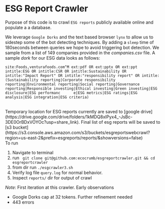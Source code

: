 # ESG Report Crawler

Purpose of this code is to crawl `ESG reports` publicly available online and populate a a database. 

We leverage `Google Dorks` and the text based browser `lynx` to allow us to sidestep some of the bot detecting techniques. By adding a `sleep` time of 180seconds between queries we hope to avoid triggering bot detection. We sample from a list of 149 companies provided in the _companies.csv_ file. A sample _dork_ for our ESG data looks as follows:

```
site:Foods,venturafoods.com^M ext:pdf OR ext:pptx OR ext:ppt intitle:ESG OR intitle:CSR OR intitle:Sustainability OR intitle:"Impact Report" OR intitle:"responsibility report" OR intitle:(Sustainability reporting|Corporate responsibility reporting|Environmental reporting|Social reporting|Governance reporting|Responsible investing|Ethical investing|Green investing|ESG disclosure|ESG performanc      e|ESG metrics|ESG ratings|ESG analysis|ESG integration|ESG criteria)
```
<br>
Temporary location for ESG reports currently are saved to [google drive](https://drive.google.com/drive/folders/1kMDQ8xlPyx4_-JsBc-3DE0OrBDxVOYOc?usp=share_link). Final list of esg reports will be saved to [s3 bucket](https://s3.console.aws.amazon.com/s3/buckets/esgreportswebcrawl?region=us-east-2&prefix=esgreports/reports/&showversions=false)
<br>
To run

1. Navigate to terminal
2. run ` git clone git@github.com:ecocrumb/esgreportcrawler.git && cd esgreportcrawler`
3. from dir run `./esgcrawler3.sh`
4. Verify log file `query.log` for normal behavior. 
5. Inspect `reports/` dir for output of crawl

*Note*: First iteration at this crawler. Early observations
- Google Dorks cap at 32 tokens. Further refinement needed
- 443 errors 
